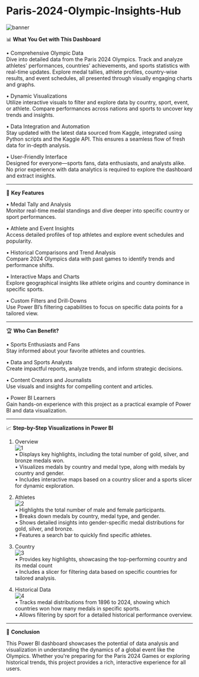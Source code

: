 # Paris-2024-Olympic-Insights-Hub
![banner](https://github.com/user-attachments/assets/da41a813-9e65-4855-8dd4-9cfe29415bcf)

📊 **What You Get with This Dashboard**

•	Comprehensive Olympic Data\
Dive into detailed data from the Paris 2024 Olympics. Track and analyze athletes' performances, countries' achievements, and sports statistics with real-time updates. Explore medal tallies, athlete profiles, country-wise results, and event schedules, all presented through visually engaging charts and graphs.

•	Dynamic Visualizations\
Utilize interactive visuals to filter and explore data by country, sport, event, or athlete. Compare performances across nations and sports to uncover key trends and insights.

•	Data Integration and Automation\
Stay updated with the latest data sourced from Kaggle, integrated using Python scripts and the Kaggle API. This ensures a seamless flow of fresh data for in-depth analysis.

•	User-Friendly Interface\
Designed for everyone—sports fans, data enthusiasts, and analysts alike. No prior experience with data analytics is required to explore the dashboard and extract insights.
________________________________________
🚀 **Key Features**

•	Medal Tally and Analysis\
Monitor real-time medal standings and dive deeper into specific country or sport performances.

•	Athlete and Event Insights\
Access detailed profiles of top athletes and explore event schedules and popularity.

•	Historical Comparisons and Trend Analysis\
Compare 2024 Olympics data with past games to identify trends and performance shifts.

•	Interactive Maps and Charts\
Explore geographical insights like athlete origins and country dominance in specific sports.

•	Custom Filters and Drill-Downs\
Use Power BI’s filtering capabilities to focus on specific data points for a tailored view.
________________________________________
🏆 **Who Can Benefit?**

•	Sports Enthusiasts and Fans\
Stay informed about your favorite athletes and countries.

•	Data and Sports Analysts\
Create impactful reports, analyze trends, and inform strategic decisions.

•	Content Creators and Journalists\
Use visuals and insights for compelling content and articles.

•	Power BI Learners\
Gain hands-on experience with this project as a practical example of Power BI and data visualization.
________________________________________
📈 **Step-by-Step Visualizations in Power BI**

1. Overview\
   ![1](https://github.com/user-attachments/assets/85b733f8-b21a-486a-a758-84b2c4da5b68)\
•	Displays key highlights, including the total number of gold, silver, and bronze medals won.\
•	Visualizes medals by country and medal type, along with medals by country and gender.\
•	Includes interactive maps based on a country slicer and a sports slicer for dynamic exploration.

2. Athletes\
   ![2](https://github.com/user-attachments/assets/cd11b74e-1f31-4a26-9e36-7f5a5c1498fa)\
•	Highlights the total number of male and female participants.\
•	Breaks down medals by country, medal type, and gender.\
•	Shows detailed insights into gender-specific medal distributions for gold, silver, and bronze.\
•	Features a search bar to quickly find specific athletes.

3. Country\
   ![3](https://github.com/user-attachments/assets/b2767290-b309-418e-b21d-b66e02710ef7)\
•	Provides key highlights, showcasing the top-performing country and its medal count\
•	Includes a slicer for filtering data based on specific countries for tailored analysis.

4. Historical Data\
   ![4](https://github.com/user-attachments/assets/f1478263-3483-4bd7-80fd-285d723ab206)\
•	Tracks medal distributions from 1896 to 2024, showing which countries won how many medals in specific sports.\
•	Allows filtering by sport for a detailed historical performance overview.
________________________________________
🏅 **Conclusion**

This Power BI dashboard showcases the potential of data analysis and visualization in understanding the dynamics of a global event like the Olympics. Whether you're preparing for the Paris 2024 Games or exploring historical trends, this project provides a rich, interactive experience for all users.

